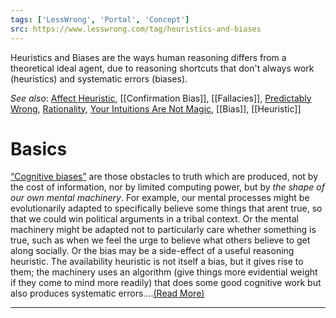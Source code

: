```yaml
---
tags: ['LessWrong', 'Portal', 'Concept']
src: https://www.lesswrong.com/tag/heuristics-and-biases
---
```


Heuristics and Biases are the ways human reasoning differs from a theoretical ideal agent, due to reasoning shortcuts that don't always work (heuristics) and systematic errors (biases).

*See also*: [Affect Heuristic](https://www.lesswrong.com/tag/affect-heuristic?showPostCount=true&useTagName=true), [[Confirmation Bias]], [[Fallacies]], [Predictably Wrong](https://www.lesswrong.com/s/5g5TkQTe9rmPS5vvM), [Rationality](https://www.lesswrong.com/tag/rationality?showPostCount=true), [Your Intuitions Are Not Magic](https://www.lesswrong.com/posts/Psp8ZpYLCDJjshpRb/your-intuitions-are-not-magic), [[Bias]], [[Heuristic]]

# Basics
[“Cognitive biases”](https://www.lesswrong.com/posts/jnZbHi873v9vcpGpZ/what-s-a-bias-again) are those obstacles to truth which are produced, not by the cost of information, nor by limited computing power, but by *the shape of our own mental machinery*. For example, our mental processes might be evolutionarily adapted to specifically believe some things that arent true, so that we could win political arguments in a tribal context. Or the mental machinery might be adapted not to particularly care whether something is true, such as when we feel the urge to believe what others believe to get along socially. Or the bias may be a side-effect of a useful reasoning heuristic. The availability heuristic is not itself a bias, but it gives rise to them; the machinery uses an algorithm (give things more evidential weight if they come to mind more readily) that does some good cognitive work but also produces systematic errors....[(Read More)]()



---

